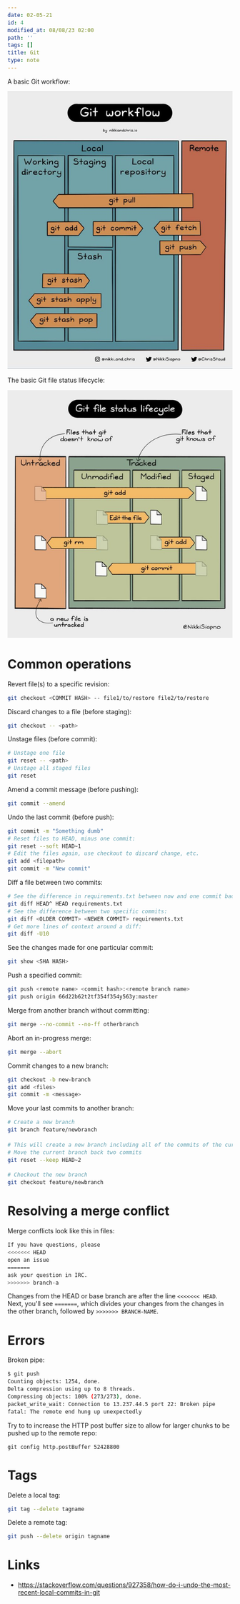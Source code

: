 ```yaml
---
date: 02-05-21
id: 4
modified_at: 08/08/23 02:00
path: ''
tags: []
title: Git
type: note
---
```


A basic Git workflow:

![](/images/git_workflow.jpg)

The basic Git file status lifecycle:

![](/images/git_file_lifecyle.jpg)

# Common operations
Revert file(s) to a specific revision:
```bash
git checkout <COMMIT HASH> -- file1/to/restore file2/to/restore
```

Discard changes to a file (before staging):
```bash
git checkout -- <path>
```
Unstage files (before commit):
```bash
# Unstage one file
git reset -- <path>
# Unstage all staged files
git reset
```
Amend a commit message (before pushing):
```bash
git commit --amend
```
Undo the last commit (before push):
```bash
git commit -m "Something dumb"
# Reset files to HEAD, minus one commit:
git reset --soft HEAD~1
# Edit the files again, use checkout to discard change, etc.
git add <filepath>
git commit -m "New commit"
```
Diff a file between two commits:
```bash
# See the difference in requirements.txt between now and one commit back:
git diff HEAD^ HEAD requirements.txt
# See the difference between two specific commits:
git diff <OLDER COMMIT> <NEWER COMMIT> requirements.txt
# Get more lines of context around a diff:
git diff -U10
```
See the changes made for one particular commit:
```bash
git show <SHA HASH>
```
Push a specified commit:
```bash
git push <remote name> <commit hash>:<remote branch name>
git push origin 66d22b62t2tf354f354y563y:master
```
Merge from another branch without committing:
```bash
git merge --no-commit --no-ff otherbranch
```
Abort an in-progress merge:
```bash
git merge --abort
```
Commit changes to a new branch:
```bash
git checkout -b new-branch
git add <files>
git commit -m <message> 
```
Move your last commits to another branch:
```bash
# Create a new branch
git branch feature/newbranch

# This will create a new branch including all of the commits of the current branch.
# Move the current branch back two commits
git reset --keep HEAD~2

# Checkout the new branch
git checkout feature/newbranch
```

# Resolving a merge conflict

Merge conflicts look like this in files:
```bash
If you have questions, please
<<<<<<< HEAD
open an issue
=======
ask your question in IRC.
>>>>>>> branch-a
```

 Changes from the HEAD or base branch are after the line `<<<<<<< HEAD`. Next, you'll see `=======`, which divides your changes from the changes in the other branch, followed by `>>>>>>> BRANCH-NAME`.
 
 # Errors
 
 Broken pipe:
```bash
$ git push
Counting objects: 1254, done.
Delta compression using up to 8 threads.
Compressing objects: 100% (273/273), done.
packet_write_wait: Connection to 13.237.44.5 port 22: Broken pipe
fatal: The remote end hung up unexpectedly
```
Try to to increase the HTTP post buffer size to allow for larger chunks to be pushed up to the remote repo:
```
git config http.postBuffer 52428800
```

# Tags
Delete a local tag:
```bash
git tag --delete tagname
```
Delete a remote tag:
```bash
git push --delete origin tagname
```
# Links
* https://stackoverflow.com/questions/927358/how-do-i-undo-the-most-recent-local-commits-in-git